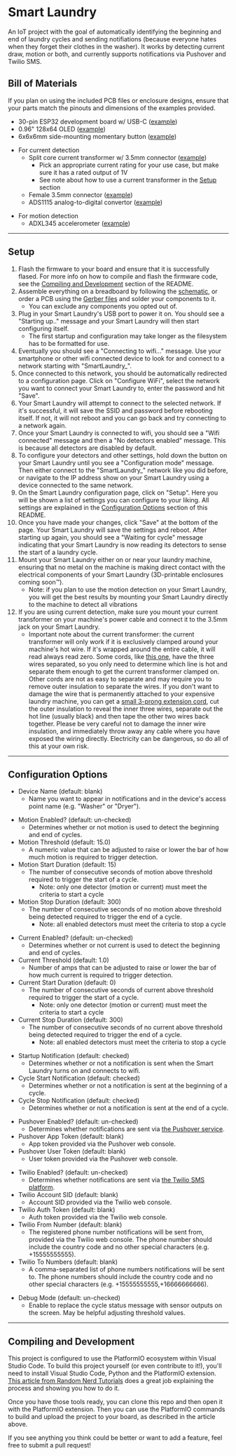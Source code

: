 # Smart Laundry
 
An IoT project with the goal of automatically identifying the beginning and end of laundry cycles and sending notifiations (because everyone hates when they forget their clothes in the washer). It works by detecting current draw, motion or both, and currently supports notifications via Pushover and Twilio SMS.

## Bill of Materials

If you plan on using the included PCB files or enclosure designs, ensure that your parts match the pinouts and dimensions of the examples provided.

- 30-pin ESP32 development board w/ USB-C ([example](https://www.amazon.com/dp/B0B19KRPRC))
- 0.96" 128x64 OLED ([example](https://www.amazon.com/gp/product/B0833PF7ML))
- 6x6x6mm side-mounting momentary button ([example](https://www.amazon.com/dp/B07JLDLV3R))
<!-- -->
- For current detection
    - Split core current transformer w/ 3.5mm connector ([example](https://www.amazon.com/gp/product/B07MJJRNSW))
        - Pick an appropriate current rating for your use case, but make sure it has a rated output of 1V
        - See note about how to use a current transformer in the [Setup](#setup) section
    - Female 3.5mm connector ([example](https://www.amazon.com/dp/B008SNZUYC))
    - ADS1115 analog-to-digital convertor ([example](https://www.amazon.com/gp/product/B07VPFLSMX))
<!-- -->
- For motion detection
    - ADXL345 accelerometer ([example](https://www.amazon.com/gp/product/B08VD7325C))

---

## Setup

1. Flash the firmware to your board and ensure that it is successfully flased. For more info on how to compile and flash the firmware code, see the [Compiling and Development](#compiling-and-development) section of the README.
1. Assemble everything on a breadboard by following the [schematic](extras/esp32dev-schematic.png), or order a PCB using the [Gerber files](extras/esp32dev-gerber.zip) and solder your components to it.
    - You can exclude any components you opted out of.
1. Plug in your Smart Laundry's USB port to power it on. You should see a "Starting up.." message and your Smart Laundry will then start configuring itself.
    - The first startup and configuration may take longer as the filesystem has to be formatted for use.
1. Eventually you should see a "Connecting to wifi..." message. Use your smartphone or other wifi connected device to look for and connect to a network starting with "SmartLaundry_".
1. Once connected to this network, you should be automatically redirected to a configuration page. Click on "Configure WiFi", select the network you want to connect your Smart Laundry to, enter the password and hit "Save".
1. Your Smart Laundry will attempt to connect to the selected network. If it's successful, it will save the SSID and password before rebooting itself. If not, it will not reboot and you can go back and try connecting to a network again.
1. Once your Smart Laundry is connected to wifi, you should see a "Wifi connected" message and then a "No detectors enabled" message. This is because all detectors are disabled by default.
1. To configure your detectors and other settings, hold down the button on your Smart Laundry until you see a "Configuration mode" message. Then either connect to the "SmartLaundry_" network like you did before, or navigate to the IP address show on your Smart Laundry using a device connected to the same network.
1. On the Smart Laundry configuration page, click on "Setup". Here you will be shown a list of settings you can configure to your liking. All settings are explained in the [Configuration Options](#configuration-options) section of this README.
1. Once you have made your changes, click "Save" at the bottom of the page. Your Smart Laundry will save the settings and reboot. After starting up again, you should see a "Waiting for cycle" message indicating that your Smart Laundry is now reading its detectors to sense the start of a laundry cycle.
1. Mount your Smart Laundry either on or near your laundry machine, ensuring that no metal on the machine is making direct contact with the electrical components of your Smart Laundry (3D-printable enclosures coming soon&trade;).
    - Note: if you plan to use the motion detection on your Smart Laundry, you will get the best results by mounting your Smart Laundry directly to the machine to detect all vibrations
1. If you are using current detection, make sure you mount your current transformer on your machine's power cable and connect it to the 3.5mm jack on your Smart Laundry.
    - Important note about the current transformer: the current transformer will only work if it is exclusively clamped around your machine's hot wire. If it's wrapped around the entire cable, it will read always read zero. Some cords, like [this one](https://www.homedepot.com/p/GE-6-ft-3-Prong-30-Amp-Dryer-Cord-WX09X10004/203497480#overlay), have the three wires separated, so you only need to determine which line is hot and separate them enough to get the current transformer clamped on. Other cords are not as easy to separate and may require you to remove outer insulation to separate the wires. If you don't want to damage the wire that is permanently attached to your expensive laundry machine, you can get a [small 3-prong extension cord](https://www.amazon.com/dp/B075BCD1LN), cut the outer insulation to reveal the inner three wires, separate out the hot line (usually black) and then tape the other two wires back together. Please be very careful not to damage the inner wire insulation, and immediately throw away any cable where you have exposed the wiring directly. Electricity can be dangerous, so do all of this at your own risk.

---

## Configuration Options

- Device Name (default: blank)
    - Name you want to appear in notifications and in the device's access point name (e.g. "Washer" or "Dryer").
<!-- -->
- Motion Enabled? (default: un-checked)
    - Determines whether or not motion is used to detect the beginning and end of cycles.
- Motion Threshold (default: 15.0)
    - A numeric value that can be adjusted to raise or lower the bar of how much motion is required to trigger detection.
- Motion Start Duration (default: 15)
    - The number of consecutive seconds of motion above threshold required to trigger the start of a cycle.
        - Note: only one detector (motion or current) must meet the criteria to start a cycle
- Motion Stop Duration (default: 300)
    - The number of consecutive seconds of no motion above threshold being detected required to trigger the end of a cycle.
        - Note: all enabled detectors must meet the criteria to stop a cycle
<!-- -->
- Current Enabled? (default: un-checked)
    - Determines whether or not current is used to detect the beginning and end of cycles.
- Current Threshold (default: 1.0)
    - Number of amps that can be adjusted to raise or lower the bar of how much current is required to trigger detection.
- Current Start Duration (default: 0)
    - The number of consecutive seconds of current above threshold required to trigger the start of a cycle.
        - Note: only one detector (motion or current) must meet the criteria to start a cycle
- Current Stop Duration (default: 300)
    - The number of consecutive seconds of no current above threshold being detected required to trigger the end of a cycle.
        - Note: all enabled detectors must meet the criteria to stop a cycle
<!-- -->
- Startup Notification (default: checked)
    - Determines whether or not a notification is sent when the Smart Laundry turns on and connects to wifi.
- Cycle Start Notification (default: checked)
    - Determines whether or not a notification is sent at the beginning of a cycle.
- Cycle Stop Notification (default: checked)
    - Determines whether or not a notification is sent at the end of a cycle.
<!-- -->
- Pushover Enabled? (default: un-checked)
    - Determines whether notifications are sent via [the Pushover service](https://pushover.net/).
- Pushover App Token (default: blank)
    - App token provided via the Pushover web console.
- Pushover User Token (default: blank)
    - User token provided via the Pushover web console.
<!-- -->
- Twilio Enabled? (default: un-checked)
    - Determines whether notifications are sent via [the Twilio SMS platform](https://www.twilio.com/en-us/messaging/channels/sms).
- Twilio Account SID (default: blank)
    - Account SID provided via the Twilio web console.
- Twilio Auth Token (default: blank)
    - Auth token provided via the Twilio web console.
- Twilio From Number (default: blank)
    - The registered phone number notifications will be sent from, provided via the Twilio web console. The phone number should include the country code and no other special characters (e.g. +15555555555).
- Twilio To Numbers (default: blank)
    - A comma-separated list of phone numbers notifications will be sent to. The phone numbers should include the country code and no other special characters (e.g. +15555555555,+16666666666).
<!-- -->
- Debug Mode (default: un-checked)
    - Enable to replace the cycle status message with sensor outputs on the screen. May be helpful adjusting threshold values.

---

## Compiling and Development

This project is configured to use the PlatformIO ecosystem within Visual Studio Code. To build this project yourself (or even contribute to it!), you'll need to install Visual Studio Code, Python and the PlatformIO extension. [This article from Random Nerd Tutorials](https://randomnerdtutorials.com/vs-code-platformio-ide-esp32-esp8266-arduino/) does a great job explaining the process and showing you how to do it.

Once you have those tools ready, you can clone this repo and then open it with the PlatformIO extension. Then you can use the PlatformIO commands to build and upload the project to your board, as described in the article above.

If you see anything you think could be better or want to add a feature, feel free to submit a pull request!
